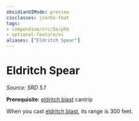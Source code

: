 ```yaml
---
obsidianUIMode: preview
cssclasses: json5e-feat
tags:
- compendium/src/5e/phb
- optional-feature/ei
aliases: ["Eldritch Spear"]
---
```

# Eldritch Spear
*Source: SRD 5.1*  

**Prerequisite**: [eldritch blast](compendium/spells/eldritch-blast.md) cantrip

When you cast [eldritch blast](compendium/spells/eldritch-blast.md), its range is 300 feet.